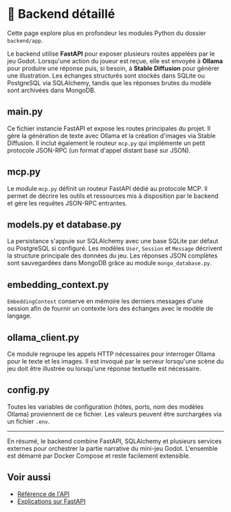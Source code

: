 # 📝 Backend détaillé

Cette page explore plus en profondeur les modules Python du dossier `backend/app`.

Le backend utilise **FastAPI** pour exposer plusieurs routes appelées par le
jeu Godot. Lorsqu'une action du joueur est reçue, elle est envoyée à **Ollama**
pour produire une réponse puis, si besoin, à **Stable Diffusion** pour
générer une illustration. Les échanges structurés sont stockés dans SQLite ou
PostgreSQL via SQLAlchemy, tandis que les réponses brutes du modèle sont
archivées dans MongoDB.

## main.py
Ce fichier instancie FastAPI et expose les routes principales du projet. Il gère
la génération de texte avec Ollama et la création d'images via Stable Diffusion.
Il inclut également le routeur `mcp.py` qui implémente un petit protocole
JSON-RPC (un format d'appel distant basé sur JSON).

## mcp.py
Le module `mcp.py` définit un routeur FastAPI dédié au protocole MCP. Il permet
de décrire les outils et ressources mis à disposition par le backend et gère
les requêtes JSON-RPC entrantes.

## models.py et database.py
La persistance s'appuie sur SQLAlchemy avec une base SQLite par défaut ou
PostgreSQL si configuré. Les modèles `User`, `Session` et `Message` décrivent la
structure principale des données du jeu. Les réponses JSON complètes sont
sauvegardées dans MongoDB grâce au module
`mongo_database.py`.

## embedding_context.py
`EmbeddingContext` conserve en mémoire les derniers messages d'une session afin
de fournir un contexte lors des échanges avec le modèle de langage.

## ollama_client.py
Ce module regroupe les appels HTTP nécessaires pour interroger Ollama pour le
texte et les images. Il est invoqué par le serveur lorsqu'une scène du jeu doit
être illustrée ou lorsqu'une réponse textuelle est nécessaire.

## config.py
Toutes les variables de configuration (hôtes, ports, nom des modèles Ollama)
proviennent de ce fichier. Les valeurs peuvent être surchargées via un fichier
`.env`.

---

En résumé, le backend combine FastAPI, SQLAlchemy et plusieurs services externes
pour orchestrer la partie narrative du mini-jeu Godot. L'ensemble est démarré
par Docker Compose et reste facilement extensible.

## Voir aussi

- [Référence de l'API](../reference/api-backend.md)
- [Explications sur FastAPI](fastapi.md)
